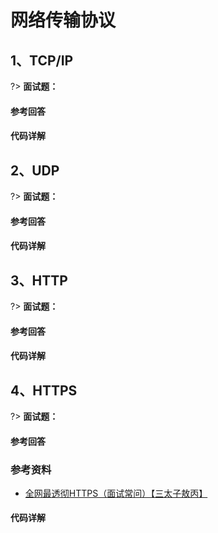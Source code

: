 # 网络传输协议
## 1、TCP/IP
?> **面试题：** 

<!-- tabs:start -->

#### **参考回答**



#### **代码详解**



<!-- tabs:end -->

## 2、UDP
?> **面试题：** 

<!-- tabs:start -->

#### **参考回答**



#### **代码详解**



<!-- tabs:end -->

## 3、HTTP
?> **面试题：** 

<!-- tabs:start -->

#### **参考回答**



#### **代码详解**



<!-- tabs:end -->

## 4、HTTPS
?> **面试题：** 

<!-- tabs:start -->

#### **参考回答**

### 参考资料
- [全网最透彻HTTPS（面试常问）【三太子敖丙】](https://mp.weixin.qq.com/s/21JaXwdfSjItj5SgOwhapg)

#### **代码详解**



<!-- tabs:end -->
